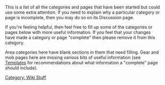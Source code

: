 This is a list of all the categories and pages that have been started
but could use some extra attention. If you need to explain why a
particular category or page is incomplete, then you may do so on its
Discussion page.

If you're feeling helpful, then feel free to fill up some of the
categories or pages below with more useful information. If you feel that
your changes have made a category or page "complete" then please remove
it from this category.

Area categories here have blank sections in them that need filling. Gear
and mob pages here are missing various bits of useful information (see
[Templates](:Category:_Templates.md "wikilink") for recommendations
about what information a "complete" page should include).

[Category: Wiki Stuff](Category:_Wiki_Stuff "wikilink")
